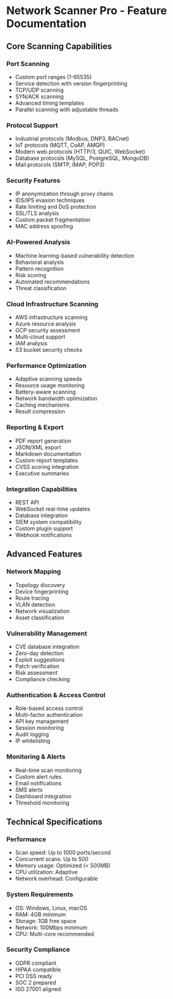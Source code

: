 # Network Scanner Pro - Feature Documentation

## Core Scanning Capabilities

### Port Scanning
- Custom port ranges (1-65535)
- Service detection with version fingerprinting
- TCP/UDP scanning
- SYN/ACK scanning
- Advanced timing templates
- Parallel scanning with adjustable threads

### Protocol Support
- Industrial protocols (Modbus, DNP3, BACnet)
- IoT protocols (MQTT, CoAP, AMQP)
- Modern web protocols (HTTP/3, QUIC, WebSocket)
- Database protocols (MySQL, PostgreSQL, MongoDB)
- Mail protocols (SMTP, IMAP, POP3)

### Security Features
- IP anonymization through proxy chains
- IDS/IPS evasion techniques
- Rate limiting and DoS protection
- SSL/TLS analysis
- Custom packet fragmentation
- MAC address spoofing

### AI-Powered Analysis
- Machine learning-based vulnerability detection
- Behavioral analysis
- Pattern recognition
- Risk scoring
- Automated recommendations
- Threat classification

### Cloud Infrastructure Scanning
- AWS infrastructure scanning
- Azure resource analysis
- GCP security assessment
- Multi-cloud support
- IAM analysis
- S3 bucket security checks

### Performance Optimization
- Adaptive scanning speeds
- Resource usage monitoring
- Battery-aware scanning
- Network bandwidth optimization
- Caching mechanisms
- Result compression

### Reporting & Export
- PDF report generation
- JSON/XML export
- Markdown documentation
- Custom report templates
- CVSS scoring integration
- Executive summaries

### Integration Capabilities
- REST API
- WebSocket real-time updates
- Database integration
- SIEM system compatibility
- Custom plugin support
- Webhook notifications

## Advanced Features

### Network Mapping
- Topology discovery
- Device fingerprinting
- Route tracing
- VLAN detection
- Network visualization
- Asset classification

### Vulnerability Management
- CVE database integration
- Zero-day detection
- Exploit suggestions
- Patch verification
- Risk assessment
- Compliance checking

### Authentication & Access Control
- Role-based access control
- Multi-factor authentication
- API key management
- Session monitoring
- Audit logging
- IP whitelisting

### Monitoring & Alerts
- Real-time scan monitoring
- Custom alert rules
- Email notifications
- SMS alerts
- Dashboard integration
- Threshold monitoring

## Technical Specifications

### Performance
- Scan speed: Up to 1000 ports/second
- Concurrent scans: Up to 500
- Memory usage: Optimized (< 500MB)
- CPU utilization: Adaptive
- Network overhead: Configurable

### System Requirements
- OS: Windows, Linux, macOS
- RAM: 4GB minimum
- Storage: 1GB free space
- Network: 100Mbps minimum
- CPU: Multi-core recommended

### Security Compliance
- GDPR compliant
- HIPAA compatible
- PCI DSS ready
- SOC 2 prepared
- ISO 27001 aligned